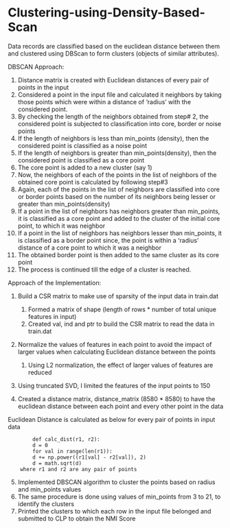 # Clustering-using-Density-Based-Scan

Data records are classified based on the euclidean distance between them and clustered using DBScan to form clusters (objects of similar attributes).


 DBSCAN Approach: 

1.	Distance matrix is created with Euclidean distances of every pair of points in the input 
2.	Considered a point in the input file and calculated it neighbors by taking those points which were within a distance of ‘radius’ with the considered point. 
3.	By checking the length of the neighbors obtained from step# 2, the considered point is subjected to classification into core, border or noise points 
4.	If the length of neighbors is less than min_points (density), then the considered point is classified as a noise point 
5.	If the length of neighbors is greater than min_points(density), then the considered point is classified as a core point 
6.	The core point is added to a new cluster (say 1) 
7.	Now, the neighbors of each of the points in the list of neighbors of the obtained core point is calculated by following step#3 
8.	Again, each of the points in the list of neighbors are classified into core or border points based on the number of its neighbors being lesser or greater than min_points(density) 
9.	If a point in the list of neighbors has neighbors greater than min_points, it is classified as a core point and added to the cluster of the initial core point, to which it was neighbor 
10.	If a point in the list of neighbors has neighbors lesser than min_points, it is classified as a border point since, the point is within a ‘radius’ distance of a core point to which it was a neighbor 
11.	The obtained border point is then added to the same cluster as its core point 
12.	The process is continued till the edge of a cluster is reached. 

Approach of the Implementation: 

1. Build a CSR matrix to make use of sparsity of the input data in train.dat 
    1.	Formed a matrix of shape (length of rows * number of total unique features in input) 
    2.	Created val, ind and ptr to build the CSR matrix to read the data in train.dat 

2. Normalize the values of features in each point to avoid the impact of larger values when 
calculating Euclidean distance between the points 
    1.	Using L2 normalization, the effect of larger values of features are reduced 

3. Using truncated SVD, I limited the features of the input points to 150 
4. Created a distance matrix, distance_matrix (8580 * 8580) to have the euclidean distance 
between each point and every other point in the data 

Euclidean Distance is calculated as below for every pair of points in input data 

            def calc_dist(r1, r2): 
            d = 0 
            for val in range(len(r1)): 
            d += np.power((r1[val] - r2[val]), 2) 
            d = math.sqrt(d) 
        where r1 and r2 are any pair of points 
        
5. Implemented DBSCAN algorithm to cluster the points based on radius and min_points values 
6. The same procedure is done using values of min_points from 3 to 21, to identify the clusters 
7. Printed the clusters to which each row in the input file belonged and submitted to CLP to obtain the NMI Score
